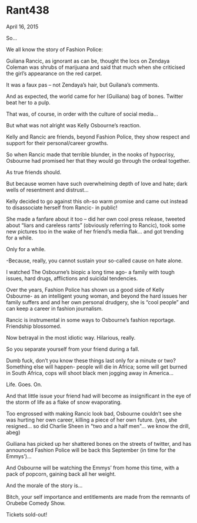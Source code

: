 # Rant438


April 16, 2015

So…

We all know the story of Fashion Police:

Guilana Rancic, as ignorant as can be, thought the locs on Zendaya Coleman was shrubs of marijuana and said that much when she criticised the girl’s appearance on the red carpet.

It was a faux pas – not Zendaya’s hair, but Guilana’s comments.

And as expected, the world came for her (Guiliana) bag of bones. Twitter beat her to a pulp.

That was, of course, in order with the culture of social media…

But what was not alright was Kelly Osbourne’s reaction.

Kelly and Rancic are friends, beyond Fashion Police, they show respect and support for their personal/career growths. 

So when Rancic made that terrible blunder, in the nooks of hypocrisy, Osbourne had promised her that they would go through the ordeal together.

As true friends should.

But because women have such overwhelming depth of love and hate; dark wells of resentment and distrust…

Kelly decided to go against this oh-so warm promise and came out instead to disassociate herself from Rancic- in public!
 
She made a fanfare about it too – did her own cool press release, tweeted about “liars and careless rants” (obviously referring to Rancic), took some new pictures too in the wake of her friend’s media flak… and got trending for a while.

Only for a while.

-Because, really, you cannot sustain your so-called cause on hate alone.

I watched The Osbourne’s biopic a long time ago- a family with tough issues, hard drugs, afflictions and suicidal tendencies.

Over the years, Fashion Police has shown us a good side of Kelly Osbourne- as an intelligent young woman, and beyond the hard issues her family suffers and and her own personal drudgery, she is “cool people” and can keep a career in fashion journalism.

Rancic is instrumental in some ways to Osbourne’s fashion reportage. Friendship blossomed.

Now betrayal in the most idiotic way. Hilarious, really.

So you separate yourself from your friend during a fall.

Dumb fuck, don’t you know these things last only for a minute or two? Something else will happen- people will die in Africa; some will get burned in South Africa, cops will shoot black men jogging away in America...

Life. Goes. On.

And that little issue your friend had will become as insignificant in the eye of the storm of life as a flake of snow evaporating. 

Too engrossed with making Rancic look bad, Osbourne couldn’t see she was hurting her own career, killing a piece of her own future. (yes, she resigned... so did Charlie Sheen in "two and a half men"... we know the drill, abeg)

Guiliana has picked up her shattered bones on the streets of twitter, and has announced Fashion Police will be back this September (in time for the Emmys’)…

And Osbourne will be watching the Emmys’ from home this time, with a pack of popcorn, gaining back all her weight.

And the morale of the story is...

Bitch, your self importance and entitlements are made from the remnants of Orubebe Comedy Show.

Tickets sold-out!